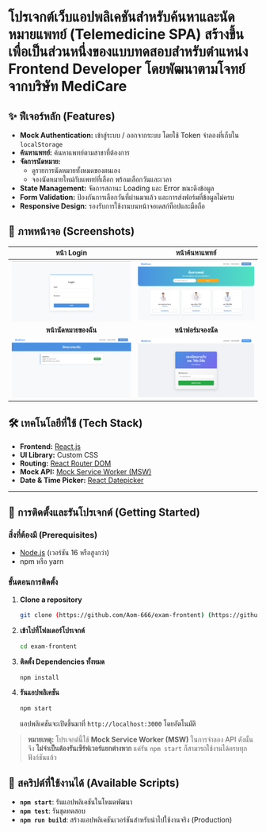 # โปรเจกต์เว็บแอปพลิเคชันสำหรับค้นหาและนัดหมายแพทย์ (Telemedicine SPA) สร้างขึ้นเพื่อเป็นส่วนหนึ่งของแบบทดสอบสำหรับตำแหน่ง Frontend Developer โดยพัฒนาตามโจทย์จากบริษัท MediCare 

## ✨ ฟีเจอร์หลัก (Features)

* **Mock Authentication:** เข้าสู่ระบบ / ออกจากระบบ โดยใช้ Token จำลองที่เก็บใน `localStorage`
* **ค้นหาแพทย์:** ค้นหาแพทย์ตามสาขาที่ต้องการ 
* **จัดการนัดหมาย:**
    * ดูรายการนัดหมายทั้งหมดของตนเอง
    * จองนัดหมายใหม่กับแพทย์ที่เลือก พร้อมเลือกวันและเวลา
* **State Management:** จัดการสถานะ Loading และ Error ขณะดึงข้อมูล
* **Form Validation:** ป้องกันการเลือกวันที่ผ่านมาแล้ว และการส่งฟอร์มที่ข้อมูลไม่ครบ
* **Responsive Design:** รองรับการใช้งานบนหน้าจอเดสก์ท็อปและมือถือ

## 📸 ภาพหน้าจอ (Screenshots)

| หน้า Login | หน้าค้นหาแพทย์ |
| :---: | :---: |
| ![Login Page](./public/screenshots/Login.png) | ![Doctor Search Page](./public/screenshots/doctorsearch.png) |
| **หน้านัดหมายของฉัน** | **หน้าฟอร์มจองนัด** |
| ![My Appointments Page](./public/screenshots/appointment.png) | ![Booking Form Page](./public/screenshots/booking.png) |

## 🛠️ เทคโนโลยีที่ใช้ (Tech Stack)

* **Frontend:** [React.js](https://reactjs.org/)
* **UI Library:** Custom CSS
* **Routing:** [React Router DOM](https://reactrouter.com/)
* **Mock API:** [Mock Service Worker (MSW)](https://mswjs.io/)
* **Date & Time Picker:** [React Datepicker](https://reactdatepicker.com/)

---

## 🚀 การติดตั้งและรันโปรเจกต์ (Getting Started)

### สิ่งที่ต้องมี (Prerequisites)
* [Node.js](https://nodejs.org/) (เวอร์ชัน 16 หรือสูงกว่า)
* npm หรือ yarn

### ขั้นตอนการติดตั้ง
1.  **Clone a repository**
    ```bash
    git clone (https://github.com/Aom-666/exam-frontent) (https://github.com/Aom-666/exam-frontent)
    ```

2.  **เข้าไปที่โฟลเดอร์โปรเจกต์**
    ```bash
    cd exam-frontent
    ```

3.  **ติดตั้ง Dependencies ทั้งหมด**
    ```bash
    npm install
    ```

4.  **รันแอปพลิเคชัน**
    ```bash
    npm start
    ```
    แอปพลิเคชันจะเปิดขึ้นมาที่ `http://localhost:3000` โดยอัตโนมัติ

> **หมายเหตุ:** โปรเจกต์นี้ใช้ **Mock Service Worker (MSW)** ในการจำลอง API ดังนั้นจึง **ไม่จำเป็นต้องรันเซิร์ฟเวอร์แยกต่างหาก** แค่รัน `npm start` ก็สามารถใช้งานได้ครบทุกฟังก์ชันแล้ว

## 📜 สคริปต์ที่ใช้งานได้ (Available Scripts)

* **`npm start`**: รันแอปพลิเคชันในโหมดพัฒนา
* **`npm test`**: รันชุดทดสอบ
* **`npm run build`**: สร้างแอปพลิเคชันเวอร์ชันสำหรับนำไปใช้งานจริง (Production)
